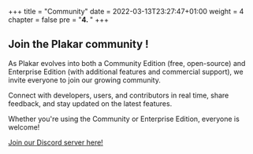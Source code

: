 +++
title = "Community"
date = 2022-03-13T23:27:47+01:00
weight = 4
chapter = false
pre = "<b>4. </b>"
+++

## Join the Plakar community !

As Plakar evolves into both a Community Edition (free, open-source) and Enterprise Edition (with additional features and commercial support),
we invite everyone to join our growing community.

Connect with developers,
users,
and contributors in real time,
share feedback,
and stay updated on the latest features.

Whether you're using the Community or Enterprise Edition,
everyone is welcome!

[Join our Discord server here!](https://discord.gg/uuegtnF2Q5)
